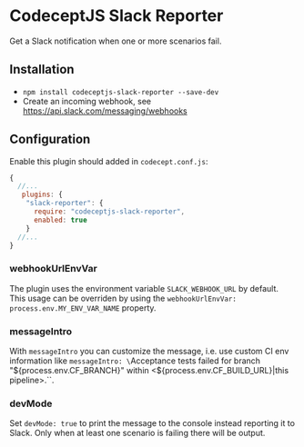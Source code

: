 # CodeceptJS Slack Reporter

Get a Slack notification when one or more scenarios fail.

## Installation

* `npm install codeceptjs-slack-reporter --save-dev`
* Create an incoming webhook, see https://api.slack.com/messaging/webhooks

## Configuration

Enable this plugin should added in `codecept.conf.js`:

```js
{
  //...
   plugins: {
    "slack-reporter": {
      require: "codeceptjs-slack-reporter",
      enabled: true
    }
  //...
}
```

### webhookUrlEnvVar

The plugin uses the environment variable `SLACK_WEBHOOK_URL` by default. 
This usage can be overriden by using the `webhookUrlEnvVar: process.env.MY_ENV_VAR_NAME` property. 

### messageIntro

With `messageIntro` you can customize the message, i.e. use custom CI env information like `messageIntro: \`Acceptance tests failed for branch "${process.env.CF_BRANCH}" within <${process.env.CF_BUILD_URL}|this pipeline>.\``. 

### devMode

Set `devMode: true` to print the message to the console instead reporting it to Slack.
Only when at least one scenario is failing there will be output.